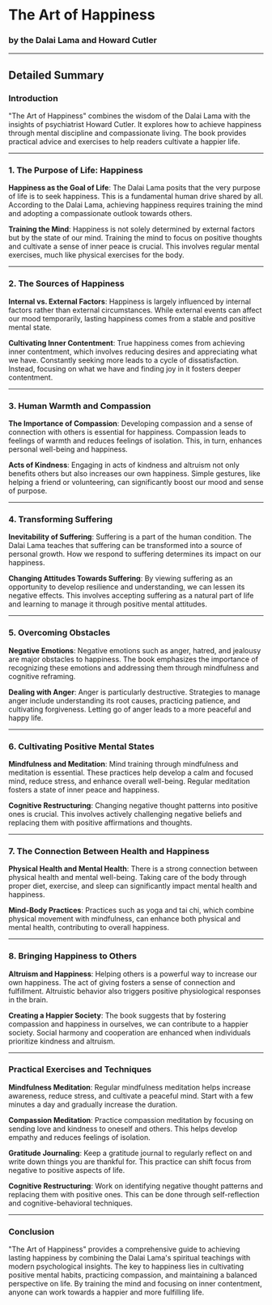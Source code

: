 # The Art of Happiness

### by the Dalai Lama and Howard Cutler

---

## Detailed Summary

### Introduction
"The Art of Happiness" combines the wisdom of the Dalai Lama with the insights of psychiatrist Howard Cutler. It explores how to achieve happiness through mental discipline and compassionate living. The book provides practical advice and exercises to help readers cultivate a happier life.

---

### 1. The Purpose of Life: Happiness

**Happiness as the Goal of Life**:
The Dalai Lama posits that the very purpose of life is to seek happiness. This is a fundamental human drive shared by all. According to the Dalai Lama, achieving happiness requires training the mind and adopting a compassionate outlook towards others.

**Training the Mind**:
Happiness is not solely determined by external factors but by the state of our mind. Training the mind to focus on positive thoughts and cultivate a sense of inner peace is crucial. This involves regular mental exercises, much like physical exercises for the body.

---

### 2. The Sources of Happiness

**Internal vs. External Factors**:
Happiness is largely influenced by internal factors rather than external circumstances. While external events can affect our mood temporarily, lasting happiness comes from a stable and positive mental state.

**Cultivating Inner Contentment**:
True happiness comes from achieving inner contentment, which involves reducing desires and appreciating what we have. Constantly seeking more leads to a cycle of dissatisfaction. Instead, focusing on what we have and finding joy in it fosters deeper contentment.

---

### 3. Human Warmth and Compassion

**The Importance of Compassion**:
Developing compassion and a sense of connection with others is essential for happiness. Compassion leads to feelings of warmth and reduces feelings of isolation. This, in turn, enhances personal well-being and happiness.

**Acts of Kindness**:
Engaging in acts of kindness and altruism not only benefits others but also increases our own happiness. Simple gestures, like helping a friend or volunteering, can significantly boost our mood and sense of purpose.

---

### 4. Transforming Suffering

**Inevitability of Suffering**:
Suffering is a part of the human condition. The Dalai Lama teaches that suffering can be transformed into a source of personal growth. How we respond to suffering determines its impact on our happiness.

**Changing Attitudes Towards Suffering**:
By viewing suffering as an opportunity to develop resilience and understanding, we can lessen its negative effects. This involves accepting suffering as a natural part of life and learning to manage it through positive mental attitudes.

---

### 5. Overcoming Obstacles

**Negative Emotions**:
Negative emotions such as anger, hatred, and jealousy are major obstacles to happiness. The book emphasizes the importance of recognizing these emotions and addressing them through mindfulness and cognitive reframing.

**Dealing with Anger**:
Anger is particularly destructive. Strategies to manage anger include understanding its root causes, practicing patience, and cultivating forgiveness. Letting go of anger leads to a more peaceful and happy life.

---

### 6. Cultivating Positive Mental States

**Mindfulness and Meditation**:
Mind training through mindfulness and meditation is essential. These practices help develop a calm and focused mind, reduce stress, and enhance overall well-being. Regular meditation fosters a state of inner peace and happiness.

**Cognitive Restructuring**:
Changing negative thought patterns into positive ones is crucial. This involves actively challenging negative beliefs and replacing them with positive affirmations and thoughts.

---

### 7. The Connection Between Health and Happiness

**Physical Health and Mental Health**:
There is a strong connection between physical health and mental well-being. Taking care of the body through proper diet, exercise, and sleep can significantly impact mental health and happiness.

**Mind-Body Practices**:
Practices such as yoga and tai chi, which combine physical movement with mindfulness, can enhance both physical and mental health, contributing to overall happiness.

---

### 8. Bringing Happiness to Others

**Altruism and Happiness**:
Helping others is a powerful way to increase our own happiness. The act of giving fosters a sense of connection and fulfillment. Altruistic behavior also triggers positive physiological responses in the brain.

**Creating a Happier Society**:
The book suggests that by fostering compassion and happiness in ourselves, we can contribute to a happier society. Social harmony and cooperation are enhanced when individuals prioritize kindness and altruism.

---

### Practical Exercises and Techniques

**Mindfulness Meditation**:
Regular mindfulness meditation helps increase awareness, reduce stress, and cultivate a peaceful mind. Start with a few minutes a day and gradually increase the duration.

**Compassion Meditation**:
Practice compassion meditation by focusing on sending love and kindness to oneself and others. This helps develop empathy and reduces feelings of isolation.

**Gratitude Journaling**:
Keep a gratitude journal to regularly reflect on and write down things you are thankful for. This practice can shift focus from negative to positive aspects of life.

**Cognitive Restructuring**:
Work on identifying negative thought patterns and replacing them with positive ones. This can be done through self-reflection and cognitive-behavioral techniques.

---

### Conclusion

"The Art of Happiness" provides a comprehensive guide to achieving lasting happiness by combining the Dalai Lama's spiritual teachings with modern psychological insights. The key to happiness lies in cultivating positive mental habits, practicing compassion, and maintaining a balanced perspective on life. By training the mind and focusing on inner contentment, anyone can work towards a happier and more fulfilling life.
